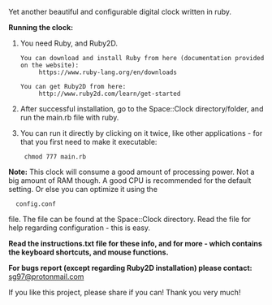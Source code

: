 Yet another beautiful and configurable digital clock written in ruby.

**Running the clock:**
  1. You need Ruby, and Ruby2D.
         
         You can download and install Ruby from here (documentation provided on the website):
              https://www.ruby-lang.org/en/downloads
         
         You can get Ruby2D from here:
              http://www.ruby2d.com/learn/get-started
             
  2. After successful installation, go to the Space::Clock directory/folder, and run the main.rb file with ruby.
  3. You can run it directly by clicking on it twice, like other applications - for that you first need to make it executable:
  
          chmod 777 main.rb


**Note:**
  This clock will consume a good amount of processing power. Not a big amount of RAM though. A good CPU is recommended
  for the default setting. Or else you can optimize it using the
  
      config.conf
file. The file can be found at the Space::Clock directory. Read the file for help regarding configuration - this is easy.

**Read the instructions.txt file for these info, and for more - which contains the keyboard shortcuts, and mouse functions.**

**For bugs report (except regarding Ruby2D installation) please contact:**
  sg97@protonmail.com
  
If you like this project, please share if you can! Thank you very much!
